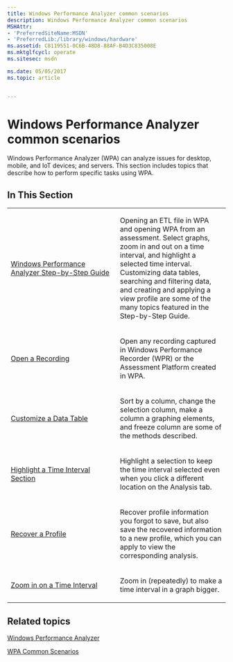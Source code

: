 ```yaml
---
title: Windows Performance Analyzer common scenarios
description: Windows Performance Analyzer common scenarios
MSHAttr:
- 'PreferredSiteName:MSDN'
- 'PreferredLib:/library/windows/hardware'
ms.assetid: C8119551-0C6B-48D8-88AF-B4D3C835008E
ms.mktglfcycl: operate
ms.sitesec: msdn

ms.date: 05/05/2017
ms.topic: article


---
```


# Windows Performance Analyzer common scenarios


Windows Performance Analyzer (WPA) can analyze issues for desktop, mobile, and IoT devices; and servers. This section includes topics that describe how to perform specific tasks using WPA.

## In This Section


<table>
<colgroup>
<col width="50%" />
<col width="50%" />
</colgroup>
<tbody>
<tr class="odd">
<td><p><a href="wpa-step-by-step-guide.md" data-raw-source="[Windows Performance Analyzer Step-by-Step Guide](wpa-step-by-step-guide.md)">Windows Performance Analyzer Step-by-Step Guide</a></p></td>
<td><p>Opening an ETL file in WPA and opening WPA from an assessment. Select graphs, zoom in and out on a time interval, and highlight a selected time interval. Customizing data tables, searching and filtering data, and creating and applying a view profile are some of the many topics featured in the Step-by-Step Guide.</p></td>
</tr>
<tr class="even">
<td><p><a href="open-a-recording.md" data-raw-source="[Open a Recording](open-a-recording.md)">Open a Recording</a></p></td>
<td><p>Open any recording captured in Windows Performance Recorder (WPR) or the Assessment Platform created in WPA.</p></td>
</tr>
<tr class="odd">
<td><p><a href="customize-a-data-table.md" data-raw-source="[Customize a Data Table](customize-a-data-table.md)">Customize a Data Table</a></p></td>
<td><p>Sort by a column, change the selection column, make a column a graphing elements, and freeze column are some of the methods described.</p></td>
</tr>
<tr class="even">
<td><p><a href="highlight-a-time-interval-selection.md" data-raw-source="[Highlight a Time Interval Section](highlight-a-time-interval-selection.md)">Highlight a Time Interval Section</a></p></td>
<td><p>Highlight a selection to keep the time interval selected even when you click a different location on the Analysis tab.</p></td>
</tr>
<tr class="odd">
<td><p><a href="how-to-recover-a-profile.md" data-raw-source="[Recover a Profile](how-to-recover-a-profile.md)">Recover a Profile</a></p></td>
<td><p>Recover profile information you forgot to save, but also save the recovered information to a new profile, which you can apply to view the corresponding analysis.</p></td>
</tr>
<tr class="even">
<td><p><a href="zoom-in-on-a-time-interval.md" data-raw-source="[Zoom in on a Time Interval](zoom-in-on-a-time-interval.md)">Zoom in on a Time Interval</a></p></td>
<td><p>Zoom in (repeatedly) to make a time interval in a graph bigger.</p></td>
</tr>
</tbody>
</table>

 

## Related topics


[Windows Performance Analyzer](windows-performance-analyzer.md)

[WPA Common Scenarios](windows-performance-analyzer-common-scenarios.md)

 

 







